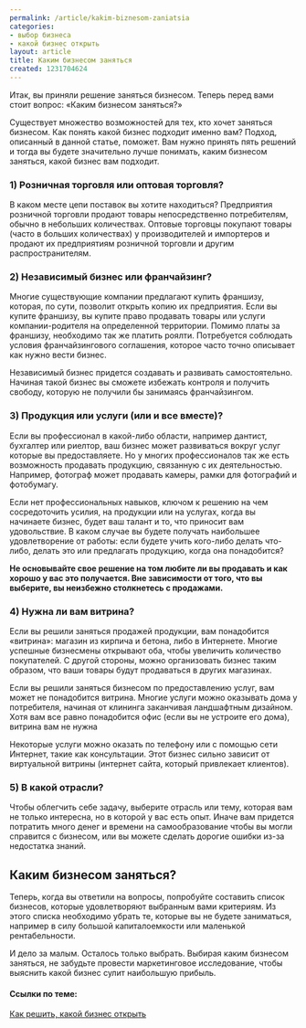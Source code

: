 ```yaml
---
permalink: /article/kakim-biznesom-zaniatsia
categories:
- выбор бизнеса
- какой бизнес открыть
layout: article
title: Каким бизнесом заняться
created: 1231704624
---
```

Итак, вы приняли решение заняться бизнесом. Теперь перед вами стоит вопрос: «Каким бизнесом заняться?»

Существует множество возможностей для тех, кто хочет заняться бизнесом. Как понять какой бизнес подходит именно вам? Подход, описанный в данной статье, поможет. Вам нужно принять пять решений и тогда вы будете значительно лучше понимать, каким бизнесом заняться, какой бизнес вам подходит.

### 1) Розничная торговля или оптовая торговля? ###

В каком месте цепи поставок вы хотите находиться? Предприятия розничной торговли продают товары непосредственно потребителям, обычно в небольших количествах. Оптовые торговцы покупают товары (часто в больших количествах) у производителей и импортеров и продают их предприятиям розничной торговли и другим распространителям.

### 2) Независимый бизнес или франчайзинг? ###

Многие существующие компании предлагают купить франшизу, которая, по сути, позволит открыть копию их предприятия. Если вы купите франшизу, вы купите право продавать товары или услуги компании-родителя на определенной территории. Помимо платы за франшизу, необходимо так же платить роялти. Потребуется соблюдать условия франчайзингового соглашения, которое часто точно описывает как нужно вести бизнес.

Независимый бизнес придется создавать и развивать самостоятельно. Начиная такой бизнес вы сможете избежать контроля и получить свободу, которую не получили бы занимаясь франчайзингом.

### 3) Продукция или услуги (или и все вместе)? ###

Если вы профессионал в какой-либо области, например дантист, бухгалтер или риелтор, ваш бизнес может развиваться вокруг услуг которые вы предоставляете. Но у многих профессионалов так же есть возможность продавать продукцию, связанную с их деятельностью. Например, фотограф может продавать камеры, рамки для фотографий и фотобумагу.

Если нет профессиональных навыков, ключом к решению на чем сосредоточить усилия, на продукции или на услугах, когда вы начинаете бизнес, будет ваш талант и то, что приносит вам удовольствие. В каком случае вы будете получать наибольшее удовлетворение от работы: если будете учить кого-либо делать что-либо, делать это или предлагать продукцию, когда она понадобится?

**Не основывайте свое решение на том любите ли вы продавать и как хорошо у вас это получается. Вне зависимости от того, что вы выберите, вы неизбежно столкнетесь с продажами.**

### 4) Нужна ли вам витрина? ###

Если вы решили заняться продажей продукции, вам понадобится «витрина»: магазин из кирпича и бетона, либо в Интернете. Многие успешные бизнесмены открывают оба, чтобы увеличить количество покупателей. С другой стороны, можно организовать бизнес таким образом, что ваши товары будут продаваться в других магазинах.

Если вы решили заняться бизнесом по предоставлению услуг, вам может не понадобится витрина. Многие услуги можно оказывать дома у потребителя, начиная от клининга заканчивая ландшафтным дизайном. Хотя вам все равно понадобится офис (если вы не устроите его дома), витрина вам не нужна

Некоторые услуги можно оказать по телефону или с помощью сети Интернет, такие как консультации. Этот бизнес сильно зависит от виртуальной витрины (интернет сайта, который привлекает клиентов).

### 5) В какой отрасли? ###

Чтобы облегчить себе задачу, выберите отрасль или тему, которая вам не только интересна, но в которой у вас есть опыт. Иначе вам придется потратить много денег и времени на самообразование чтобы вы могли справится с бизнесом, или вы можете сделать дорогие ошибки из-за недостатка знаний.

## Каким бизнесом заняться? ##

Теперь, когда вы ответили на вопросы, попробуйте составить список бизнесов, которые удовлетворяют выбранным вами критериям. Из этого списка необходимо убрать те, которые вы не будете заниматься, например в силу большой капиталоемкости или маленькой рентабельности.

И дело за малым. Осталось только выбрать. Выбирая каким бизнесом заняться, не забудьте провести маркетинговое исследование, чтобы выяснить какой бизнес сулит наибольшую прибыль.

#### Ссылки по теме: ####

[Как решить, какой бизнес открыть][_ _ _] 


[_ _ _]: http://www.business101.ru/article/%D0%BA%D0%B0%D0%BA%D0%BE%D0%B9-%D0%B1%D0%B8%D0%B7%D0%BD%D0%B5%D1%81-%D0%BE%D1%82%D0%BA%D1%80%D1%8B%D1%82%D1%8C
